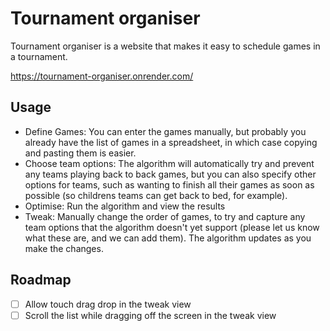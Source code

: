 # Tournament organiser

Tournament organiser is a website that makes it easy to schedule games in a tournament.

https://tournament-organiser.onrender.com/

## Usage

- Define Games: You can enter the games manually, but probably you already have the list of games in a spreadsheet, in which case copying and pasting them is easier.
- Choose team options: The algorithm will automatically try and prevent any teams playing back to back games, but you can also specify other options for teams, such as wanting to finish all their games as soon as possible (so childrens teams can get back to bed, for example).
- Optimise: Run the algorithm and view the results
- Tweak: Manually change the order of games, to try and capture any team options that the algorithm doesn't yet support (please let us know what these are, and we can add them). The algorithm updates as you make the changes.

## Roadmap

- [ ] Allow touch drag drop in the tweak view
- [ ] Scroll the list while dragging off the screen in the tweak view
